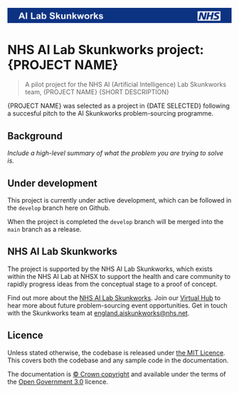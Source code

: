 ![Banner of NHS AI Lab Skunkworks ](docs/banner.png)

# NHS AI Lab Skunkworks project: {PROJECT NAME}

> A pilot project for the NHS AI (Artificial Intelligence) Lab Skunkworks team, {PROJECT NAME} {SHORT DESCRIPTION}

{PROJECT NAME} was selected as a project in {DATE SELECTED} following a succesful pitch to the AI Skunkworks problem-sourcing programme.

## Background

_Include a high-level summary of what the problem you are trying to solve is._

## Under development

This project is currently under active development, which can be followed in the `develop` branch here on Github.

When the project is completed the `develop` branch will be merged into the `main` branch as a release.

## NHS AI Lab Skunkworks
The project is supported by the NHS AI Lab Skunkworks, which exists within the NHS AI Lab at NHSX to support the health and care community to rapidly progress ideas from the conceptual stage to a proof of concept.

Find out more about the [NHS AI Lab Skunkworks](https://www.nhsx.nhs.uk/ai-lab/ai-lab-programmes/skunkworks/).
Join our [Virtual Hub](https://future.nhs.uk/connect.ti/system/text/register) to hear more about future problem-sourcing event opportunities.
Get in touch with the Skunkworks team at [england.aiskunkworks@nhs.net](mailto:england.aiskunkworks@nhs.net).


## Licence

Unless stated otherwise, the codebase is released under [the MIT Licence][mit].
This covers both the codebase and any sample code in the documentation.

The documentation is [© Crown copyright][copyright] and available under the terms
of the [Open Government 3.0][ogl] licence.

[mit]: LICENCE
[copyright]: http://www.nationalarchives.gov.uk/information-management/re-using-public-sector-information/uk-government-licensing-framework/crown-copyright/
[ogl]: http://www.nationalarchives.gov.uk/doc/open-government-licence/version/3/
